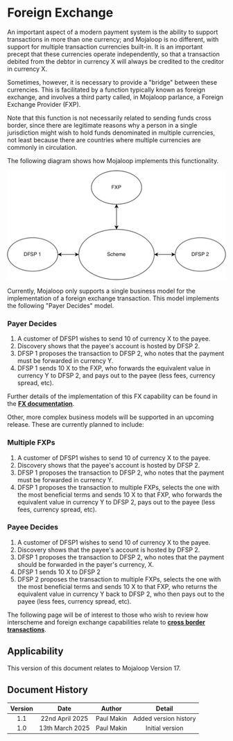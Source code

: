 # Foreign Exchange

An important aspect of a modern payment system is the ability to support transactions in more than one currency; and Mojaloop is no different, with support for multiple transaction currencies built-in. It is an important precept that these currencies operate independently, so that a transaction debited from the debtor in currency X will always be credited to the creditor in currency X.

Sometimes, however, it is necessary to provide a "bridge" between these currencies. This is facilitated by a function typically known as foreign exchange, and involves a third party called, in Mojaloop parlance, a Foreign Exchange Provider (FXP). 

Note that this function is not necessarily related to sending funds cross border, since there are legitimate reasons why a person in a single jurisdiction might wish to hold funds denominated in multiple currencies, not least because there are countries where multiple currencies are commonly in circulation.

The following diagram shows how Mojaloop implements this functionality.

![Foreign Exchange](./FXP.svg)

Currently, Mojaloop only supports a single business model for the implementation of a foreign exchange transaction. This model implements the following "Payer Decides" model.

### Payer Decides

1. A customer of DFSP1 wishes to send 10 of currency X to the payee.
2. Discovery shows that the payee's account is hosted by DFSP 2.
3. DFSP 1 proposes the transaction to DFSP 2, who notes that the payment must be forwarded in currency Y.
4. DFSP 1 sends 10 X to the FXP, who forwards the equivalent value in currency Y to DFSP 2, and pays out to the payee (less fees, currency spread, etc). 

Further details of the implementation of this FX capability can be found in the [**FX documentation**](./fx.md).

Other, more complex business models will be supported in an upcoming release. These are currently planned to include:

### Multiple FXPs

1. A customer of DFSP1 wishes to send 10 of currency X to the payee.
2. Discovery shows that the payee's account is hosted by DFSP 2.
3. DFSP 1 proposes the transaction to DFSP 2, who notes that the payment must be forwarded in currency Y.
4. DFSP 1 proposes the transaction to multiple FXPs, selects the one with the most beneficial terms and sends 10 X to that FXP, who forwards the equivalent value in currency Y to DFSP 2, pays out to the payee (less fees, currency spread, etc). 

### Payee Decides

1. A customer of DFSP1 wishes to send 10 of currency X to the payee.
2. Discovery shows that the payee's account is hosted by DFSP 2.
3. DFSP 1 proposes the transaction to DFSP 2, who notes that the payment should be forwarded in the payer's currency, X.
4. DFSP 1 sends 10 X to DFSP 2
5. DFSP 2 proposes the transaction to multiple FXPs, selects the one with the most beneficial terms and sends 10 X to that FXP, who returns the equivalent value in currency Y back to DFSP 2, who then pays out to the payee (less fees, currency spread, etc). 

The following page will be of interest to those who wish to review how interscheme and foreign exchange capabilities relate to  [**cross border transactions**](./CrossBorder.md).

## Applicability

This version of this document relates to Mojaloop Version 17.

## Document History
  |Version|Date|Author|Detail|
|:--------------:|:--------------:|:--------------:|:--------------:|
|1.1|22nd April 2025| Paul Makin|Added version history|
|1.0|13th March 2025| Paul Makin|Initial version|